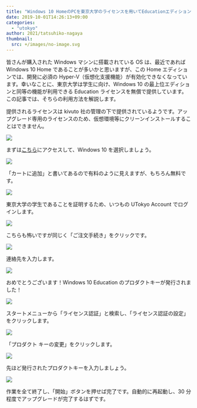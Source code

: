 ```yaml
---
title: "Windows 10 HomeのPCを東京大学のライセンスを用いてEducationエディションにアップグレードする"
date: 2019-10-01T14:26:13+09:00
categories:
  - "utokyo"
author: 2021/tatsuhiko-nagaya
thumbnail:
  src: +/images/no-image.svg
---
```


皆さんが購入された Windows マシンに搭載されている OS は、最近であれば Windows 10 Home であることが多いかと思いますが、この Home エディションでは、開発に必須の Hyper-V（仮想化支援機能）が有効化できなくなっています。幸いなことに、東京大学は学生に向け、Windows 10 の最上位エディションと同等の機能が利用できる Education ライセンスを無償で提供しています。この記事では、そちらの利用方法を解説します。

提供されるライセンスは kivuto 社の管理の下で提供されているようです。アップグレード専用のライセンスのため、仮想環境等にクリーンインストールすることはできません。

![](./windows-01.webp)

まずは[こちら](https://utokyo.onthehub.com/)にアクセスして、Windows 10 を選択しましょう。

![](./windows-02.webp)

「カートに追加」と書いてあるので有料のように見えますが、もちろん無料です。

![](./windows-03.webp)

東京大学の学生であることを証明するため、いつもの UTokyo Account でログインします。

![](./windows-05.webp)

こちらも怖いですが同じく「ご注文手続き」をクリックです。

![](./windows-07.webp)

連絡先を入力します。

![](./windows-08.webp)

おめでとうございます！Windows 10 Education のプロダクトキーが発行されました！

![](./windows-09.webp)

スタートメニューから「ライセンス認証」と検索し、「ライセンス認証の設定」をクリックします。

![](./windows-10.webp)

「プロダクト キーの変更」をクリックします。

![](./windows-11.webp)

先ほど発行されたプロダクトキーを入力しましょう。

![](./windows-12.webp)

作業を全て終了し、「開始」ボタンを押せば完了です。自動的に再起動し、30 分程度でアップグレードが完了するはずです。
